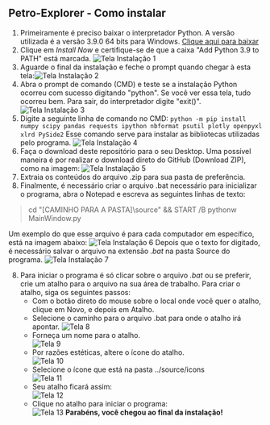 ## **Petro-Explorer** - Como instalar

 1. Primeiramente é preciso baixar o interpretador Python. A versão utilizada é a versão 3.9.0 64 bits para Windows. [Clique aqui para baixar](https://www.python.org/ftp/python/3.9.0/python-3.9.0-amd64.exe)
 2. Clique em *Install Now* e certifique-se de que a caixa "Add Python 3.9 to PATH" está marcada.
![Tela Instalação 1](https://imgur.com/ha94pBK.png)
 3. Aguarde o final da instalação e feche o prompt quando chegar à esta tela:![Tela Instalação 2](https://imgur.com/tFESv7S.png)
 4. Abra o prompt de comando (CMD) e teste se a instalação Python ocorreu com sucesso digitando "python". Se você ver essa tela, tudo ocorreu bem. Para sair, do interpretador digite "exit()".![Tela Instalação 3](https://imgur.com/7Aaqq3Q.png)
 5. Digite a seguinte linha de comando no CMD: 
 `python -m pip install numpy scipy pandas requests ipython nbformat psutil plotly openpyxl xlrd PySide2`
 Esse comando serve para instalar as bibliotecas utilizadas pelo programa.
![Tela Instalação 4](https://imgur.com/zTS8Wcl.png)
 6. Faça o download deste repositório para o seu Desktop. Uma possível maneira é por realizar o download direto do GitHub (Download ZIP), como na imagem:
![Tela Instalação 5](https://imgur.com/zLWVvSw.png)
7. Extraia os conteúdos do arquivo .zip para sua pasta de preferência.
8. Finalmente, é necessário criar o arquivo .bat necessário para inicializar o programa, abra o Notepad e escreva as seguintes linhas de texto:

> cd "[CAMINHO PARA A PASTA]\source" && START /B pythonw MainWindow.py

Um exemplo do que esse arquivo é para cada computador em específico, está na imagem abaixo:
![Tela Instalação 6](https://imgur.com/5XWu61j.png)
Depois que o texto for digitado, é necessário salvar o arquivo na extensão *.bat* na pasta Source do programa.
![Tela Instalação 7](https://imgur.com/UD76Cqn.png)

8. Para iniciar o programa é só clicar sobre o arquivo *.bat* ou se preferir, crie um atalho para o arquivo na sua área de trabalho. Para criar o atalho, siga os seguintes passos:
	- Com o botão direto do mouse sobre o local onde você quer o atalho, clique em Novo, e depois em Atalho.
	- Selecione o caminho para o arquivo .bat para onde o atalho irá apontar.
	![Tela 8](https://imgur.com/KnDi2av.png)
	- Forneça um nome para o atalho.                                  
	![Tela 9](https://imgur.com/2B0YigQ.png)
	- Por razões estéticas, altere o ícone do atalho.             
	![Tela 10](https://imgur.com/Rsh1Nqm.png)
	- Selecione o ícone que está na pasta ../source/icons                   
	![Tela 11](https://imgur.com/jSNxcJx.png)
	- Seu atalho ficará assim:                                   
	![Tela 12](https://imgur.com/4eGnK0S.png)
	- Clique no atalho para iniciar o programa:                             
	![Tela 13](https://imgur.com/nFh0H60.png)
**Parabéns, você chegou ao final da instalação!**

